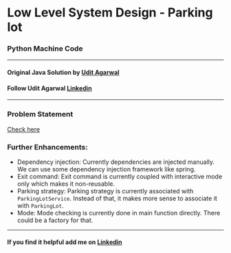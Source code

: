 # Low Level System Design - Parking lot 
### Python Machine Code



---

#### Original Java Solution by [Udit Agarwal](https://youtu.be/7IX84K9g23U)
#### Follow Udit Agarwal [Linkedin](https://www.linkedin.com/in/anomaly2104/)

---
### Problem Statement
[Check here](problem-statment.md)

  

### Further Enhancements:

* Dependency injection: Currently dependencies are injected manually. We can use some 
dependency injection framework like spring. 
* Exit command: Exit command is currently coupled with interactive mode only which makes
it non-reusable.
* Parking strategy: Parking strategy is currently associated with `ParkingLotService`. 
Instead of that, it makes more sense to associate it with `ParkingLot`.
* Mode: Mode checking is currently done in main function directly. There could be a
factory for that.

---
#### If you find it helpful add me on [Linkedin](https://www.linkedin.com/in/akshansh-gusain-23023374/)